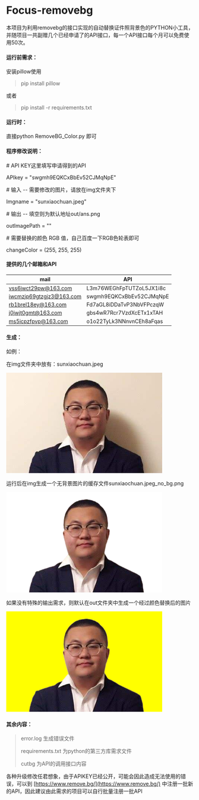 # Focus-removebg

本项目为利用removebg的接口实现的自动替换证件照背景色的PYTHON小工具，并随项目一共副赠几个已经申请了的API接口，每一个API接口每个月可以免费使用50次。

#### 运行前需求：

安装pillow使用

> pip install pillow

或者

> pip install -r requirements.txt

#### 运行时：

直接python RemoveBG_Color.py 即可

#### 程序修改说明：

\# API KEY这里填写申请得到的API

APIkey = "swgmh9EQKCxBbEv52CJMqNpE"



\# 输入 -- 需要修改的图片，请放在img文件夹下

Imgname = "sunxiaochuan.jpeg"



\# 输出 -- 填空则为默认地址out/ans.png

outImagePath = ""



\# 需要替换的颜色 RGB 值，自己百度一下RGB色轮表即可

changeColor = (255, 255, 255) 



#### 提供的几个邮箱和API

| mail                                                        | API                      |
| ----------------------------------------------------------- | ------------------------ |
| [vss6jwct29pw@163.com](mailto:vss6jwct29pw@163.com)         | L3m76WEGhFpTUTZoL5JX1i8c |
| [iwcmzjp69gtzgjz3@163.com](mailto:iwcmzjp69gtzgjz3@163.com) | swgmh9EQKCxBbEv52CJMqNpE |
| [rb1brel18ey@163.com](mailto:rb1brel18ey@163.com)           | Fd7aGL8iDDaTvP3NbVFPczqW |
| [j0jwjt0gmt@163.com](mailto:j0jwjt0gmt@163.com)             | gbs4wR7Rcr7VzdXcETx1xTAH |
| [ms5icpzfpvp@163.com](mailto:ms5icpzfpvp@163.com)           | o1o22TyLk3NNnvnCEh8aFqas |

#### 生成：

如例：

在img文件夹中放有：sunxiaochuan.jpeg

![sunxiaochuan](/img/sunxiaochuan.jpeg)

运行后在img生成一个无背景图片的缓存文件sunxiaochuan.jpeg_no_bg.png

![sunxiaochuan.jpeg_no_bg](/img/sunxiaochuan.jpeg_no_bg.png)

如果没有特殊的输出需求，则默认在out文件夹中生成一个经过颜色替换后的图片

![ans](/out/ans.png)



#### 其余内容：

> error.log						生成错误文件
>
> requirements.txt		为python的第三方库需求文件
>
> cutbg 						为API的调用接口内容

各种升级修改任君想象，由于APIKEY已经公开，可能会因此造成无法使用的错误，可以到 [https://www.remove.bg/](https://www.remove.bg/) 中注册一批新的API，因此建议由此需求的项目可以自行批量注册一批API
